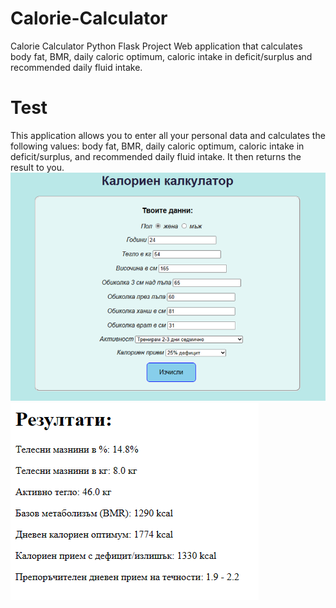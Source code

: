 # Calorie-Calculator
Calorie Calculator Python Flask Project 
Web application that calculates body fat, BMR, daily caloric optimum, caloric intake in deficit/surplus and recommended daily fluid intake.

# Test
This application allows you to enter all your personal data and calculates the following values: body fat, BMR, daily caloric optimum, caloric intake in deficit/surplus, and recommended daily fluid intake. It then returns the result to you.
<img src="https://raw.githubusercontent.com/mihaelashemshirova/Calorie-Calculator/main/calorie-calculator-test.png"/>
<img src="https://raw.githubusercontent.com/mihaelashemshirova/Calorie-Calculator/main/calorie-calculator-result.png"/>
